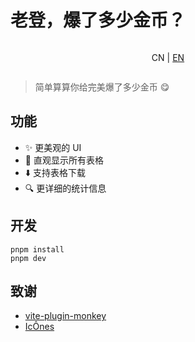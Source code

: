 # 老登，爆了多少金币？

<div style="display: flex; justify-content: center;">

CN | [EN](/README_en.md)

</div>

> 简单算算你给完美爆了多少金币 😋

## 功能

- ✨ 更美观的 UI
- 📄 直观显示所有表格
- ⬇️ 支持表格下载
- 🔍 更详细的统计信息

## 开发

```
pnpm install
pnpm dev
```

## 致谢

- [vite-plugin-monkey](https://github.com/lisonge/vite-plugin-monkey)
- [IcÔnes](https://icones.netlify.app/)

